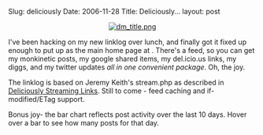 Slug: deliciously
Date: 2006-11-28
Title: Deliciously...
layout: post

<div align="center"><a href="http://deliciouslymeta.com"><img alt="dm_title.png" border="0" class="at-xid-6a010534988cd3970b0120a55cea30970b" id="image2417" src="https://steveivy.typepad.com/.a/6a010534988cd3970b0120a55cea30970b-pi" /></a></div>

I&#39;ve been hacking on my new linklog over lunch, and finally got it fixed up enough to put up as the main home page at . There&#39;s a feed, so you can get my monkinetic posts, my google shared items, my del.icio.us links, my diggs, and my twitter updates *all in one convenient package*. Oh, the joy.

The linklog is based on Jeremy Keith&#39;s stream.php as described in [Deliciously Streaming Links](http://redmonk.net/archives/2006/11/19/deliciously-streaming-links/). Still to come - feed caching and if-modified/ETag support.

Bonus joy- the bar chart reflects post activity over the last 10 days. Hover over a bar to see how many posts for that day.
